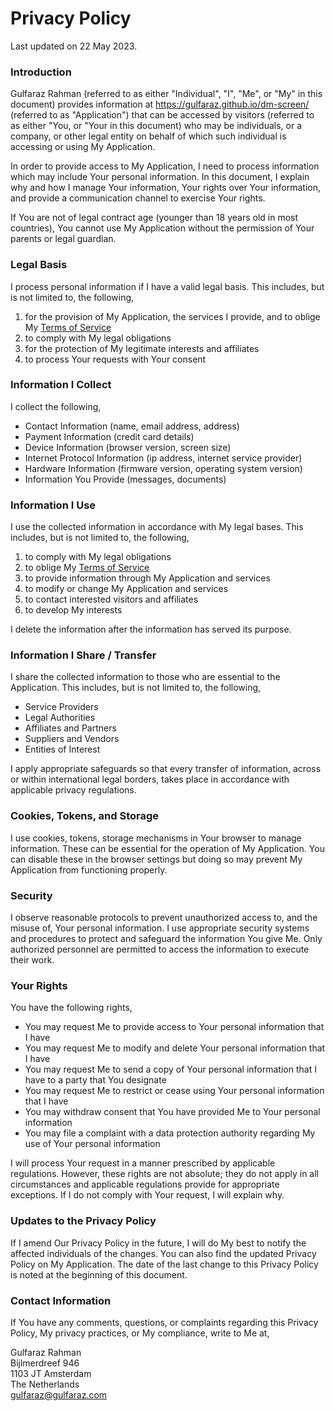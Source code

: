 # Privacy Policy

Last updated on 22 May 2023.

### Introduction

Gulfaraz Rahman (referred to as either "Individual", "I", "Me", or "My" in this document) provides information at https://gulfaraz.github.io/dm-screen/ (referred to as "Application") that can be accessed by visitors (referred to as either "You, or "Your in this document) who may be individuals, or a company, or other legal entity on behalf of which such individual is accessing or using My Application.

In order to provide access to My Application, I need to process information which may include Your personal information. In this document, I explain why and how I manage Your information, Your rights over Your information, and provide a communication channel to exercise Your rights.

If You are not of legal contract age (younger than 18 years old in most countries), You cannot use My Application without the permission of Your parents or legal guardian.

### Legal Basis

I process personal information if I have a valid legal basis. This includes, but is not limited to, the following,

1. for the provision of My Application, the services I provide, and to oblige My [Terms of Service](/dm-screen/#/terms)
2. to comply with My legal obligations
3. for the protection of My legitimate interests and affiliates
4. to process Your requests with Your consent

### Information I Collect

I collect the following,

-   Contact Information (name, email address, address)
-   Payment Information (credit card details)
-   Device Information (browser version, screen size)
-   Internet Protocol Information (ip address, internet service provider)
-   Hardware Information (firmware version, operating system version)
-   Information You Provide (messages, documents)

### Information I Use

I use the collected information in accordance with My legal bases. This includes, but is not limited to, the following,

1. to comply with My legal obligations
2. to oblige My [Terms of Service](/dm-screen/#/terms)
3. to provide information through My Application and services
4. to modify or change My Application and services
5. to contact interested visitors and affiliates
6. to develop My interests

I delete the information after the information has served its purpose.

### Information I Share / Transfer

I share the collected information to those who are essential to the Application. This includes, but is not limited to, the following,

-   Service Providers
-   Legal Authorities
-   Affiliates and Partners
-   Suppliers and Vendors
-   Entities of Interest

I apply appropriate safeguards so that every transfer of information, across or within international legal borders, takes place in accordance with applicable privacy regulations.

### Cookies, Tokens, and Storage

I use cookies, tokens, storage mechanisms in Your browser to manage information. These can be essential for the operation of My Application. You can disable these in the browser settings but doing so may prevent My Application from functioning properly.

### Security

I observe reasonable protocols to prevent unauthorized access to, and the misuse of, Your personal information. I use appropriate security systems and procedures to protect and safeguard the information You give Me. Only authorized personnel are permitted to access the information to execute their work.

### Your Rights

You have the following rights,

-   You may request Me to provide access to Your personal information that I have
-   You may request Me to modify and delete Your personal information that I have
-   You may request Me to send a copy of Your personal information that I have to a party that You designate
-   You may request Me to restrict or cease using Your personal information that I have
-   You may withdraw consent that You have provided Me to Your personal information
-   You may file a complaint with a data protection authority regarding My use of Your personal information

I will process Your request in a manner prescribed by applicable regulations. However, these rights are not absolute; they do not apply in all circumstances and applicable regulations provide for appropriate exceptions. If I do not comply with Your request, I will explain why.

### Updates to the Privacy Policy

If I amend Our Privacy Policy in the future, I will do My best to notify the affected individuals of the changes. You can also find the updated Privacy Policy on My Application. The date of the last change to this Privacy Policy is noted at the beginning of this document.

### Contact Information

If You have any comments, questions, or complaints regarding this Privacy Policy, My privacy practices, or My compliance, write to Me at,

Gulfaraz Rahman\
Bijlmerdreef 946\
1103 JT Amsterdam\
The Netherlands\
gulfaraz@gulfaraz.com
